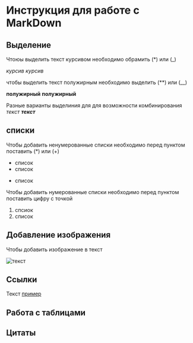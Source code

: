 # Инструкция для работе с MarkDown

## Выделение

Чтоюы выделить текст курсивом необходимо обрамить (*) или (_)

*курсив*
_курсив_

чтобы выделить текст полужирным необходимо выделить (**) или (__)

**полужирный**
__полужирный__


Разные варианты выделиния для для возможности комбинирования
_текст **текст**_

## списки
Чтобы добавить ненумерованные списки необходимо перед пунктом поставить (*) или (+)
* список
* список
+ cписок


Чтобы добавить нумерованные списки необходимо перед пунктом поставить цифру с точкой
1. спсиок
2. список

## Добавление изображения

Чтобы добавить изображение в текст

![текст](1.png)

## Ссылки

Текст [пример](http.example.com "всплывающая подсказка")

## Работа с таблицами

## Цитаты
